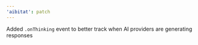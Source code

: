 ```yaml
---
'aibitat': patch
---
```


Added `.onThinking` event to better track when AI providers are generating
responses
